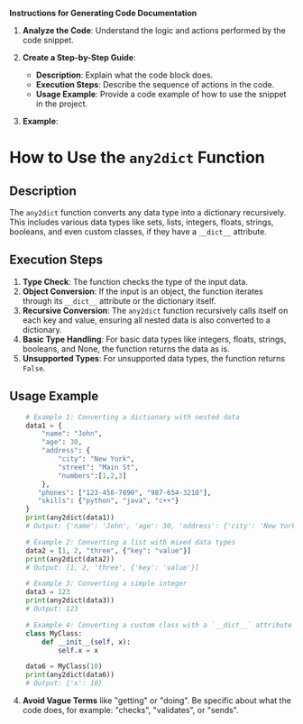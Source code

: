 **Instructions for Generating Code Documentation**

1. **Analyze the Code**: Understand the logic and actions performed by the code snippet.

2. **Create a Step-by-Step Guide**:
    - **Description**: Explain what the code block does.
    - **Execution Steps**: Describe the sequence of actions in the code.
    - **Usage Example**: Provide a code example of how to use the snippet in the project.

3. **Example**:

How to Use the `any2dict` Function
=========================================================================================

Description
-------------------------
The `any2dict` function converts any data type into a dictionary recursively. This includes various data types like sets, lists, integers, floats, strings, booleans, and even custom classes, if they have a `__dict__` attribute.

Execution Steps
-------------------------
1. **Type Check**: The function checks the type of the input data.
2. **Object Conversion**: If the input is an object, the function iterates through its `__dict__` attribute or the dictionary itself.
3. **Recursive Conversion**:  The `any2dict` function recursively calls itself on each key and value, ensuring all nested data is also converted to a dictionary.
4. **Basic Type Handling**: For basic data types like integers, floats, strings, booleans, and None, the function returns the data as is.
5. **Unsupported Types**: For unsupported data types, the function returns `False`.

Usage Example
-------------------------

```python
    # Example 1: Converting a dictionary with nested data
    data1 = {
        "name": "John",
        "age": 30,
        "address": {
            "city": "New York",
            "street": "Main St",
            "numbers":[1,2,3]
        },
       "phones": ["123-456-7890", "987-654-3210"],
       "skills": {"python", "java", "c++"}
    }
    print(any2dict(data1))
    # Output: {'name': 'John', 'age': 30, 'address': {'city': 'New York', 'street': 'Main St', 'numbers': [1, 2, 3]}, 'phones': ['123-456-7890', '987-654-3210'], 'skills': ['python', 'java', 'c++']}

    # Example 2: Converting a list with mixed data types
    data2 = [1, 2, "three", {"key": "value"}]
    print(any2dict(data2))
    # Output: [1, 2, 'three', {'key': 'value'}]

    # Example 3: Converting a simple integer
    data3 = 123
    print(any2dict(data3))
    # Output: 123

    # Example 4: Converting a custom class with a `__dict__` attribute
    class MyClass:
        def __init__(self, x):
            self.x = x

    data6 = MyClass(10)
    print(any2dict(data6))
    # Output: {'x': 10}
```

4. **Avoid Vague Terms** like "getting" or "doing". Be specific about what the code does, for example: "checks", "validates", or "sends".